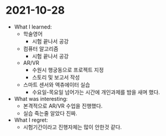 # 2021-10-28

- What I learned: 
  - 학술영어
    - 시험 끝나서 공강
  - 컴퓨터 알고리즘
    - 시험 끝나서 공강
  - AR/VR
    - 수원시 행궁동으로 프로젝트 지정
    - 스토리 및 보고서 작성
  - 스마트 센서와 액츄에이터 실습
    - 수요일-목요일 넘어가는 시간에 개인과제를 밤을 새며 했다.
- What was interesting: 
  - 본격적으로 AR/VR 수업을 진행했다.
  - 실습 죽는줄 알았다 진짜.
- What I regret: 
  - 시험기간이라고 진행자체는 많이 안한것 같다.